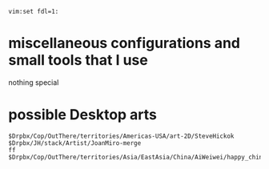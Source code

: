    vim:set fdl=1:

# miscellaneous configurations and small tools that I use
nothing special

# possible Desktop arts
    $Drpbx/Cop/OutThere/territories/Americas-USA/art-2D/SteveHickok
    $Drpbx/JH/stack/Artist/JoanMiro-merge
    ff $Drpbx/Cop/OutThere/territories/Asia/EastAsia/China/AiWeiwei/happy_chinese_new_year.jpg

